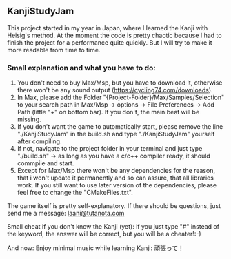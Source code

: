 ## KanjiStudyJam
This project started in my year in Japan, where I learned the Kanji with Heisig's method. At the moment the code is pretty chaotic because I had to finish the project for a performance quite quickly. But I will try to make it more readable from time to time.

### Small explanation and what you have to do:

1. You don't need to buy Max/Msp, but you have to download it, otherwise there won't be any sound output (https://cycling74.com/downloads).
2. In Max, please add the Folder "{Project-Folder}/Max/Samples/Selection" to your search path in Max/Msp -> options -> File Preferences -> Add Path (little "+" on bottom bar). If you don't, the main beat will be missing.
3. If you don't want the game to automatically start, please remove the line "./KanjiStudyJam" in the build.sh and type "./KanjiStudyJam" yourself after compiling.
4. If not, navigate to the project folder in your terminal and just type "./build.sh" -> as long as you have a c/c++ compiler ready, it should commpile and start.
5. Except for Max/Msp there won't be any dependencies for the reason, that i won't update it permanently and so can assure, that all libraries work. If you still want to use later version of the dependencies, please feel free to change the "CMakeFiles.txt".

The game itself is pretty self-explanatory. If there should be questions, just send me a message: laani@tutanota.com

Small cheat if you don't know the Kanji (yet):
if you just type "#" instead of the keyword, the answer will be correct, but you will be a cheater!:-)

And now: Enjoy minimal music while learning Kanji: 頑張って！